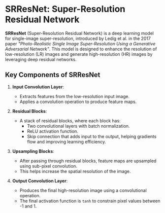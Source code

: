 # SRResNet: Super-Resolution Residual Network

**SRResNet** (Super-Resolution Residual Network) is a deep learning model for single-image super-resolution, introduced by Ledig et al. in the 2017 paper *"Photo-Realistic Single Image Super-Resolution Using a Generative Adversarial Network"*. This model is designed to enhance the resolution of low-resolution (LR) images and generate high-resolution (HR) images by leveraging deep residual networks.

## Key Components of SRResNet

1. **Input Convolution Layer**:
   - Extracts features from the low-resolution input image.
   - Applies a convolution operation to produce feature maps.
   
2. **Residual Blocks**:
   - A stack of residual blocks, where each block has:
     - Two convolutional layers with batch normalization.
     - ReLU activation function.
     - Skip connection that adds input to the output, helping gradients flow and improving learning efficiency.

3. **Upsampling Blocks**:
   - After passing through residual blocks, feature maps are upsampled using sub-pixel convolution.
   - This helps increase the spatial resolution of the image.
   
4. **Output Convolution Layer**:
   - Produces the final high-resolution image using a convolutional operation.
   - The final activation function is `tanh` to constrain pixel values between -1 and 1.
